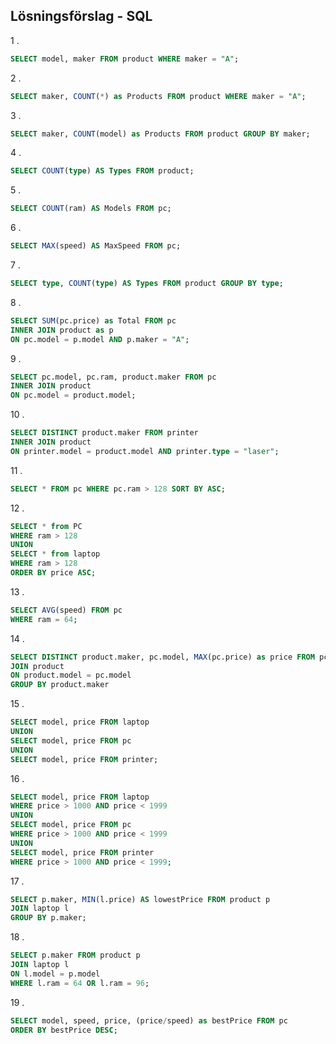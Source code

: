 ## Lösningsförslag - SQL

1 .
```sql
SELECT model, maker FROM product WHERE maker = "A";
```

2 .

```sql
SELECT maker, COUNT(*) as Products FROM product WHERE maker = "A";
```

3 . 
```sql
SELECT maker, COUNT(model) as Products FROM product GROUP BY maker;

```

4 . 
```sql
SELECT COUNT(type) AS Types FROM product;
```

5 . 
```sql
SELECT COUNT(ram) AS Models FROM pc;
```

6 . 
```sql
SELECT MAX(speed) AS MaxSpeed FROM pc; 
```

7 . 
```sql
SELECT type, COUNT(type) AS Types FROM product GROUP BY type;
```

8 . 
```sql
SELECT SUM(pc.price) as Total FROM pc
INNER JOIN product as p
ON pc.model = p.model AND p.maker = "A";
```

9 .
```sql
SELECT pc.model, pc.ram, product.maker FROM pc
INNER JOIN product
ON pc.model = product.model;
```

10 .
```sql
SELECT DISTINCT product.maker FROM printer
INNER JOIN product
ON printer.model = product.model AND printer.type = "laser";
```

11 .
```sql
SELECT * FROM pc WHERE pc.ram > 128 SORT BY ASC;
```

12 .
```sql
SELECT * from PC
WHERE ram > 128
UNION
SELECT * from laptop
WHERE ram > 128
ORDER BY price ASC;
```

13 .
```sql
SELECT AVG(speed) FROM pc
WHERE ram = 64;
```

14 .
```sql
SELECT DISTINCT product.maker, pc.model, MAX(pc.price) as price FROM pc
JOIN product
ON product.model = pc.model
GROUP BY product.maker
```

15 .
```sql
SELECT model, price FROM laptop
UNION
SELECT model, price FROM pc
UNION
SELECT model, price FROM printer;
```

16 .
```sql
SELECT model, price FROM laptop
WHERE price > 1000 AND price < 1999
UNION
SELECT model, price FROM pc
WHERE price > 1000 AND price < 1999
UNION
SELECT model, price FROM printer
WHERE price > 1000 AND price < 1999;
```

17 .
```sql
SELECT p.maker, MIN(l.price) AS lowestPrice FROM product p
JOIN laptop l
GROUP BY p.maker;
```

18 .
```sql
SELECT p.maker FROM product p
JOIN laptop l
ON l.model = p.model
WHERE l.ram = 64 OR l.ram = 96;
```

19 .
```sql
SELECT model, speed, price, (price/speed) as bestPrice FROM pc
ORDER BY bestPrice DESC;
```
